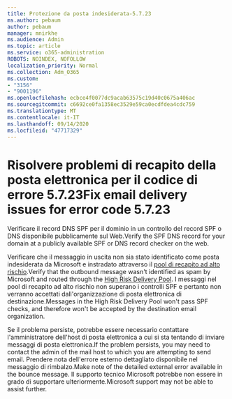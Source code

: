 ```yaml
---
title: Protezione da posta indesiderata-5.7.23
ms.author: pebaum
author: pebaum
manager: mnirkhe
ms.audience: Admin
ms.topic: article
ms.service: o365-administration
ROBOTS: NOINDEX, NOFOLLOW
localization_priority: Normal
ms.collection: Adm_O365
ms.custom:
- "3156"
- "9001196"
ms.openlocfilehash: ecbce4f0077dc9acab63575c19d40c0675a406ac
ms.sourcegitcommit: c6692ce0fa1358ec3529e59ca0ecdfdea4cdc759
ms.translationtype: MT
ms.contentlocale: it-IT
ms.lasthandoff: 09/14/2020
ms.locfileid: "47717329"
---
```

# <a name="fix-email-delivery-issues-for-error-code-5723"></a><span data-ttu-id="77275-102">Risolvere problemi di recapito della posta elettronica per il codice di errore 5.7.23</span><span class="sxs-lookup"><span data-stu-id="77275-102">Fix email delivery issues for error code 5.7.23</span></span>

<span data-ttu-id="77275-103">Verificare il record DNS SPF per il dominio in un controllo del record SPF o DNS disponibile pubblicamente sul Web.</span><span class="sxs-lookup"><span data-stu-id="77275-103">Verify the SPF DNS record for your domain at a publicly available SPF or DNS record checker on the web.</span></span>

<span data-ttu-id="77275-104">Verificare che il messaggio in uscita non sia stato identificato come posta indesiderata da Microsoft e instradato attraverso il [pool di recapito ad alto rischio](https://docs.microsoft.com/microsoft-365/security/office-365-security/high-risk-delivery-pool-for-outbound-messages).</span><span class="sxs-lookup"><span data-stu-id="77275-104">Verify that the outbound message wasn't identified as spam by Microsoft and routed through the [High Risk Delivery Pool](https://docs.microsoft.com/microsoft-365/security/office-365-security/high-risk-delivery-pool-for-outbound-messages).</span></span> <span data-ttu-id="77275-105">I messaggi nel pool di recapito ad alto rischio non superano i controlli SPF e pertanto non verranno accettati dall'organizzazione di posta elettronica di destinazione.</span><span class="sxs-lookup"><span data-stu-id="77275-105">Messages in the High Risk Delivery Pool won't pass SPF checks, and therefore won't be accepted by the destination email organization.</span></span>

<span data-ttu-id="77275-106">Se il problema persiste, potrebbe essere necessario contattare l'amministratore dell'host di posta elettronica a cui si sta tentando di inviare messaggi di posta elettronica.</span><span class="sxs-lookup"><span data-stu-id="77275-106">If the problem persists, you may need to contact the admin of the mail host to which you are attempting to send email.</span></span> <span data-ttu-id="77275-107">Prendere nota dell'errore esterno dettagliato disponibile nel messaggio di rimbalzo.</span><span class="sxs-lookup"><span data-stu-id="77275-107">Make note of the detailed external error available in the bounce message.</span></span> <span data-ttu-id="77275-108">Il supporto tecnico Microsoft potrebbe non essere in grado di supportare ulteriormente.</span><span class="sxs-lookup"><span data-stu-id="77275-108">Microsoft support may not be able to assist further.</span></span>
